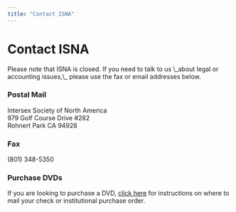 ```yaml
---
title: "Contact ISNA"
---
```


# Contact ISNA

<p>Please note that <span class="caps">ISNA</span> is closed. If you need to talk to us \_about legal or accounting issues,\_ please use the fax or email addresses below.  </p>

<h3>Postal Mail  </h3>

<p>Intersex Society of North America  <br />
979 Golf Course Drive #282  <br />
Rohnert Park CA 94928  </p>

<h3>Fax  </h3>

<p>(801) 348-5350  </p>

<h3>Purchase <span class="caps">DVD</span>s  </h3>

<p>If you are looking to purchase a <span class="caps">DVD</span>, <a href="/videos/purchase">click here</a> for instructions on where to mail your check or institutional purchase order.</p>